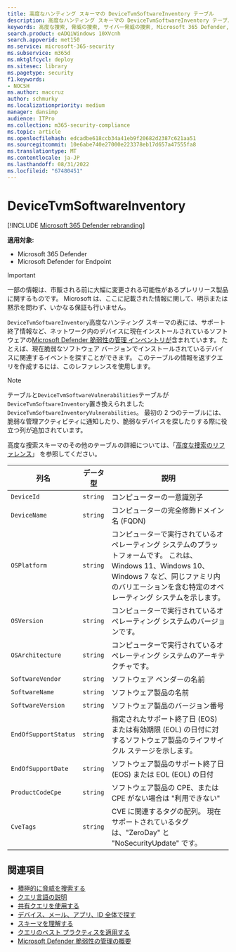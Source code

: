 ```yaml
---
title: 高度なハンティング スキーマの DeviceTvmSoftwareInventory テーブル
description: 高度なハンティング スキーマの DeviceTvmSoftwareInventory テーブルで、デバイス内のソフトウェアのインベントリについて説明します。
keywords: 高度な捜索, 脅威の捜索, サイバー脅威の捜索, Microsoft 365 Defender, microsoft 365, m365, 検索, クエリ, テレメトリ, スキーマ参照, kusto, テーブル, 列, データ型, 説明, 脅威&脆弱性管理, TVM, デバイス管理, ソフトウェア, インベントリ, 脆弱性, CVE ID, OS DeviceTvmSoftwareInventoryVulnerabilities
search.product: eADQiWindows 10XVcnh
search.appverid: met150
ms.service: microsoft-365-security
ms.subservice: m365d
ms.mktglfcycl: deploy
ms.sitesec: library
ms.pagetype: security
f1.keywords:
- NOCSH
ms.author: maccruz
author: schmurky
ms.localizationpriority: medium
manager: dansimp
audience: ITPro
ms.collection: m365-security-compliance
ms.topic: article
ms.openlocfilehash: edcadbe618ccb34a41eb9f20682d2387c621aa51
ms.sourcegitcommit: 10e6abe740e27000e223378eb17d657a47555fa8
ms.translationtype: MT
ms.contentlocale: ja-JP
ms.lasthandoff: 08/31/2022
ms.locfileid: "67480451"
---
```

# <a name="devicetvmsoftwareinventory"></a>DeviceTvmSoftwareInventory

[!INCLUDE [Microsoft 365 Defender rebranding](../includes/microsoft-defender.md)]


**適用対象:**
- Microsoft 365 Defender
- Microsoft Defender for Endpoint

>[!IMPORTANT]
> 一部の情報は、市販される前に大幅に変更される可能性があるプレリリース製品に関するものです。 Microsoft は、ここに記載された情報に関して、明示または黙示を問わず、いかなる保証も行いません。


`DeviceTvmSoftwareInventory`高度なハンティング スキーマの表には、サポート終了情報など、ネットワーク内のデバイスに現在インストールされているソフトウェアの[Microsoft Defender 脆弱性の管理 インベントリが](/windows/security/threat-protection/microsoft-defender-atp/next-gen-threat-and-vuln-mgt)含まれています。 たとえば、現在脆弱なソフトウェア バージョンでインストールされているデバイスに関連するイベントを探すことができます。 このテーブルの情報を返すクエリを作成するには、このレファレンスを使用します。

>[!NOTE]
> テーブルと`DeviceTvmSoftwareVulnerabilities`テーブルが`DeviceTvmSoftwareInventory`置き換えられました`DeviceTvmSoftwareInventoryVulnerabilities`。 最初の 2 つのテーブルには、脆弱な管理アクティビティに通知したり、脆弱なデバイスを探したりする際に役立つ列が追加されています。

高度な捜索スキーマのその他のテーブルの詳細については、「[高度な捜索のリファレンス](advanced-hunting-schema-tables.md)」 を参照してください。

| 列名 | データ型 | 説明 |
|-------------|-----------|-------------|
| `DeviceId` | `string` | コンピューターの一意識別子 |
| `DeviceName` | `string` | コンピューターの完全修飾ドメイン名 (FQDN) |
| `OSPlatform` | `string` | コンピューターで実行されているオペレーティング システムのプラットフォームです。 これは、Windows 11、Windows 10、Windows 7 など、同じファミリ内のバリエーションを含む特定のオペレーティング システムを示します。 |
| `OSVersion` | `string` | コンピューターで実行されているオペレーティング システムのバージョンです。 |
| `OSArchitecture` | `string` | コンピューターで実行されているオペレーティング システムのアーキテクチャです。 |
| `SoftwareVendor` | `string` | ソフトウェア ベンダーの名前 |
| `SoftwareName` | `string` | ソフトウェア製品の名前 |
| `SoftwareVersion` | `string` | ソフトウェア製品のバージョン番号 |
| `EndOfSupportStatus` | `string` | 指定されたサポート終了日 (EOS) または有効期限 (EOL) の日付に対するソフトウェア製品のライフサイクル ステージを示します。 |
| `EndOfSupportDate` | `string` | ソフトウェア製品のサポート終了日 (EOS) または EOL (EOL) の日付 |
| `ProductCodeCpe` | `string` | ソフトウェア製品の CPE、または CPE がない場合は "利用できない" |
| `CveTags` | `string` | CVE に関連するタグの配列。 現在サポートされているタグは、"ZeroDay" と "NoSecurityUpdate" です。

## <a name="related-topics"></a>関連項目

- [積極的に脅威を捜索する](advanced-hunting-overview.md)
- [クエリ言語の説明](advanced-hunting-query-language.md)
- [共有クエリを使用する](advanced-hunting-shared-queries.md)
- [デバイス、メール、アプリ、ID 全体で探す](advanced-hunting-query-emails-devices.md)
- [スキーマを理解する](advanced-hunting-schema-tables.md)
- [クエリのベスト プラクティスを適用する](advanced-hunting-best-practices.md)
- [Microsoft Defender 脆弱性の管理の概要](/windows/security/threat-protection/microsoft-defender-atp/next-gen-threat-and-vuln-mgt)